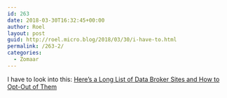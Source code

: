 ```yaml
---
id: 263
date: 2018-03-30T16:32:45+00:00
author: Roel
layout: post
guid: http://roel.micro.blog/2018/03/30/i-have-to.html
permalink: /263-2/
categories:
  - Zomaar
---
```

I have to look into this: [Here’s a Long List of Data Broker Sites and How to Opt-Out of Them](https://motherboard.vice.com/en_us/article/ne9b3z/how-to-get-off-data-broker-and-people-search-sites-pipl-spokeo)